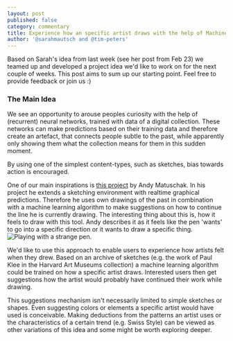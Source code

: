 ```yaml
---
layout: post
published: false
category: commentary
title: Experience how an specific artist draws with the help of Machine Learning
author: '@sarahmautsch and @tim-peters'
---
```

Based on Sarah's idea from last week (see her post from Feb 23) we teamed up and developed a project idea we'd like to work on for the next couple of weeks. This post aims to sum up our starting point. Feel free to provide feedback or join us :)

### The Main Idea

We see an opportunity to arouse peoples curiosity with the help of (recurrent) neural networks, trained with data of a digital collection. These networks can make predictions based on their training data and therefore create an artefact, that connects people subtle to the past, while apparently only showing them what the collection means for them in this sudden moment.

By using one of the simplest content-types, such as sketches, bias towards action is encouraged.

One of our main inspirations is [this project](https://twitter.com/andy_matuschak/status/955126796743098368) by Andy Matuschak. In his project he extends a sketching environment with realtime graphical predictions. Therefore he uses own drawings of the past in combination with a machine learning algorithm to make suggestions on how to continue the line he is currently drawing. 
The interesting thing about this is, how it feels to draw with this tool. Andy describes it as it feels like the pen 'wants' to go into a specific direction or it wants to draw a specific thing.
![Playing with a strange pen.]({{site.baseurl}}/assets/ezgif-1-f0abf7a942.gif)

We'd like to use this approach to enable users to experience how artists felt when they drew. Based on an archive of sketches (e.g. the work of Paul Klee in the Harvard Art Museums collection) a machine learning algorithm could be trained on how a specific artist draws. Interested users then get suggestions how the artist would probably have continued their work while drawing.

This suggestions mechanism isn't necessarily limited to simple sketches or shapes. Even suggesting colors or elements a specific artist would have used is conceivable. Making deductions from the patterns an artist uses or the characteristics of a certain trend (e.g. Swiss Style) can be viewed as other variations of this idea and some might be worth exploring deeper.
